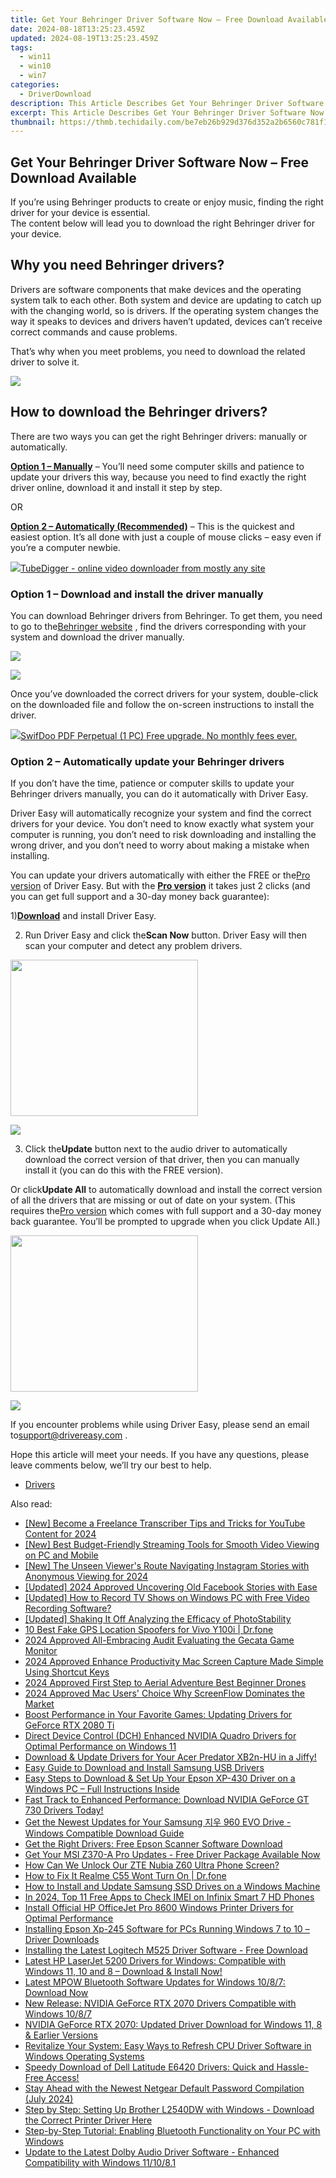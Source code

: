```yaml
---
title: Get Your Behringer Driver Software Now – Free Download Available
date: 2024-08-18T13:25:23.459Z
updated: 2024-08-19T13:25:23.459Z
tags:
  - win11
  - win10
  - win7
categories:
  - DriverDownload
description: This Article Describes Get Your Behringer Driver Software Now – Free Download Available
excerpt: This Article Describes Get Your Behringer Driver Software Now – Free Download Available
thumbnail: https://thmb.techidaily.com/be7eb26b929d376d352a2b6560c781f129b853a9868bdf923c96ee4b76c8aaef.jpg
---
```


## Get Your Behringer Driver Software Now – Free Download Available

If you’re using Behringer products to create or enjoy music, finding the right driver for your device is essential.  
 The content below will lead you to download the right Behringer driver for your device.

## Why you need Behringer drivers?

 Drivers are software components that make devices and the operating system talk to each other. Both system and device are updating to catch up with the changing world, so is drivers. If the operating system changes the way it speaks to devices and drivers haven’t updated, devices can’t receive correct commands and cause problems.

 That’s why when you meet problems, you need to download the related driver to solve it.

<!-- affiliate ads begin -->
<a href="https://secure.2checkout.com/order/checkout.php?PRODS=37100474&QTY=1&AFFILIATE=108875&CART=1"><img src="https://awario.com/images/pages/index/img-platform-ui-1280@1x.avif" border="0"></a>
<!-- affiliate ads end -->
## How to download the Behringer drivers?

 There are two ways you can get the right Behringer drivers: manually or automatically.  

**[Option 1 – Manually](https://tools.techidaily.com/drivereasy/download/)**  – You’ll need some computer skills and patience to update your drivers this way, because you need to find exactly the right driver online, download it and install it step by step.

OR

**[Option 2 – Automatically (Recommended)](https://www.drivereasy.com/knowledge/download-behringer-drivers/#op2)**  – This is the quickest and easiest option. It’s all done with just a couple of mouse clicks – easy even if you’re a computer newbie.

<!-- affiliate ads begin -->
<a href="https://secure.2checkout.com/order/checkout.php?PRODS=4572700&QTY=1&AFFILIATE=108875&CART=1"><img src="	https://www.tubedigger.com/wp-content/uploads/2020/08/tubedigger-software-new.png" border="0">TubeDigger - online video downloader from mostly any site</a>
<!-- affiliate ads end -->
### Option 1 – Download and install the driver manually

 You can download Behringer drivers from Behringer. To get them, you need to go to the[Behringer website](https://www.behringer.com/Categories/c/Behringer/Downloads) , find the drivers corresponding with your system and download the driver manually.

<!-- affiliate ads begin -->
<a href="https://store.revouninstaller.com/order/checkout.php?PRODS=27889512&QTY=1&AFFILIATE=108875&CART=1"><img src="https://secure.avangate.com/images/merchant/4282ec8de8c9be897e7aff4aa231b1a4/728__90.jpg" border="0"></a>
<!-- affiliate ads end -->
![](https://images.drivereasy.com/wp-content/uploads/2019/05/41-1024x637.jpg)

 Once you’ve downloaded the correct drivers for your system, double-click on the downloaded file and follow the on-screen instructions to install the driver.

<!-- affiliate ads begin -->
<a href="https://purchase.swifdoo.com/order/checkout.php?PRODS=40002162&QTY=1&AFFILIATE=108875&CART=1"><img src="https://secure.avangate.com/images/merchant/8b932759a5a04ddb34bf79e3f9072e4b/products/1_Product%20box%20white-1024x1024.png" border="0">SwifDoo PDF Perpetual (1 PC) Free upgrade. No monthly fees ever. 
</a>
<!-- affiliate ads end -->
### Option 2 – Automatically update your Behringer drivers

 If you don’t have the time, patience or computer skills to update your Behringer drivers manually, you can do it automatically with Driver Easy.

 Driver Easy will automatically recognize your system and find the correct drivers for your device. You don’t need to know exactly what system your computer is running, you don’t need to risk downloading and installing the wrong driver, and you don’t need to worry about making a mistake when installing.

 You can update your drivers automatically with either the FREE or the[Pro version](https://tools.techidaily.com/drivereasy/download/) of Driver Easy. But with the **[Pro version](https://tools.techidaily.com/drivereasy/download/)**  it takes just 2 clicks (and you can get full support and a 30-day money back guarantee):

 1)[**Download**](https://tools.techidaily.com/drivereasy/download/) and install Driver Easy.

 2) Run Driver Easy and click the**Scan Now** button. Driver Easy will then scan your computer and detect any problem drivers.

<!-- affiliate ads begin -->
<a href="https://bluettius.sjv.io/c/5597632/2027209/17108" target="_top" id="2027209"><img src="//a.impactradius-go.com/display-ad/17108-2027209" border="0" alt="" width="300" height="250"/></a><img height="0" width="0" src="https://imp.pxf.io/i/5597632/2027209/17108" style="position:absolute;visibility:hidden;" border="0" />
<!-- affiliate ads end -->
![](https://images.drivereasy.com/wp-content/uploads/2019/05/42.jpg)

 3) Click the**Update** button next to the audio driver to automatically download the correct version of that driver, then you can manually install it (you can do this with the FREE version).  

 Or click**Update All** to automatically download and install the correct version of all the drivers that are missing or out of date on your system. (This requires the[Pro version](https://tools.techidaily.com/drivereasy/download/) which comes with full support and a 30-day money back guarantee. You’ll be prompted to upgrade when you click Update All.)

<!-- affiliate ads begin -->
<a href="https://boody-eco-wear.pxf.io/c/5597632/1567905/13846" target="_top" id="1567905"><img src="//a.impactradius-go.com/display-ad/13846-1567905" border="0" alt="" width="300" height="250"/></a><img height="0" width="0" src="https://imp.pxf.io/i/5597632/1567905/13846" style="position:absolute;visibility:hidden;" border="0" />
<!-- affiliate ads end -->
![](https://images.drivereasy.com/wp-content/uploads/2019/05/43.jpg)

 If you encounter problems while using Driver Easy, please send an email to[support@drivereasy.com](https://tools.techidaily.com/drivereasy/download/) .

 Hope this article will meet your needs. If you have any questions, please leave comments below, we’ll try our best to help.  

* [Drivers](https://tools.techidaily.com/drivereasy/download/)

<ins class="adsbygoogle"
     style="display:block"
     data-ad-format="autorelaxed"
     data-ad-client="ca-pub-7571918770474297"
     data-ad-slot="1223367746"></ins>



<ins class="adsbygoogle"
     style="display:block"
     data-ad-client="ca-pub-7571918770474297"
     data-ad-slot="8358498916"
     data-ad-format="auto"
     data-full-width-responsive="true"></ins>

<span class="atpl-alsoreadstyle">Also read:</span>
<div><ul>
<li><a href="https://facebook-record-videos.techidaily.com/new-become-a-freelance-transcriber-tips-and-tricks-for-youtube-content-for-2024/"><u>[New] Become a Freelance Transcriber  Tips and Tricks for YouTube Content for 2024</u></a></li>
<li><a href="https://extra-hints.techidaily.com/new-best-budget-friendly-streaming-tools-for-smooth-video-viewing-on-pc-and-mobile/"><u>[New] Best Budget-Friendly Streaming Tools for Smooth Video Viewing on PC and Mobile</u></a></li>
<li><a href="https://instagram-videos.techidaily.com/new-the-unseen-viewers-route-navigating-instagram-stories-with-anonymous-viewing-for-2024/"><u>[New] The Unseen Viewer's Route  Navigating Instagram Stories with Anonymous Viewing for 2024</u></a></li>
<li><a href="https://facebook-videos.techidaily.com/updated-2024-approved-uncovering-old-facebook-stories-with-ease/"><u>[Updated] 2024 Approved  Uncovering Old Facebook Stories with Ease</u></a></li>
<li><a href="https://screen-video-capture.techidaily.com/updated-how-to-record-tv-shows-on-windows-pc-with-free-video-recording-software/"><u>[Updated] How to Record TV Shows on Windows PC with Free Video Recording Software?</u></a></li>
<li><a href="https://extra-support.techidaily.com/updated-shaking-it-off-analyzing-the-efficacy-of-photostability/"><u>[Updated] Shaking It Off  Analyzing the Efficacy of PhotoStability</u></a></li>
<li><a href="https://location-fake.techidaily.com/10-best-fake-gps-location-spoofers-for-vivo-y100i-drfone-by-drfone-virtual-android/"><u>10 Best Fake GPS Location Spoofers for Vivo Y100i | Dr.fone</u></a></li>
<li><a href="https://screen-mirroring-recording.techidaily.com/2024-approved-all-embracing-audit-evaluating-the-gecata-game-monitor/"><u>2024 Approved  All-Embracing Audit  Evaluating the Gecata Game Monitor</u></a></li>
<li><a href="https://screen-mirroring-recording.techidaily.com/2024-approved-enhance-productivity-mac-screen-capture-made-simple-using-shortcut-keys/"><u>2024 Approved  Enhance Productivity  Mac Screen Capture Made Simple Using Shortcut Keys</u></a></li>
<li><a href="https://article-files.techidaily.com/2024-approved-first-step-to-aerial-adventure-best-beginner-drones/"><u>2024 Approved  First Step to Aerial Adventure  Best Beginner Drones</u></a></li>
<li><a href="https://desktop-recording.techidaily.com/2024-approved-mac-users-choice-why-screenflow-dominates-the-market/"><u>2024 Approved  Mac Users' Choice  Why ScreenFlow Dominates the Market</u></a></li>
<li><a href="https://win-amazing.techidaily.com/boost-performance-in-your-favorite-games-updating-drivers-for-geforce-rtx-2080-ti/"><u>Boost Performance in Your Favorite Games: Updating Drivers for GeForce RTX 2080 Ti</u></a></li>
<li><a href="https://win-amazing.techidaily.com/direct-device-control-dch-enhanced-nvidia-quadro-drivers-for-optimal-performance-on-windows-11/"><u>Direct Device Control (DCH) Enhanced NVIDIA Quadro Drivers for Optimal Performance on Windows 11</u></a></li>
<li><a href="https://win-amazing.techidaily.com/download-and-update-drivers-for-your-acer-predator-xb2n-hu-in-a-jiffy/"><u>Download & Update Drivers for Your Acer Predator XB2n-HU in a Jiffy!</u></a></li>
<li><a href="https://win-amazing.techidaily.com/easy-guide-to-download-and-install-samsung-usb-drivers/"><u>Easy Guide to Download and Install Samsung USB Drivers</u></a></li>
<li><a href="https://win-amazing.techidaily.com/1722977816692-easy-steps-to-download-and-set-up-your-epson-xp-430-driver-on-a-windows-pc-full-instructions-inside/"><u>Easy Steps to Download & Set Up Your Epson XP-430 Driver on a Windows PC – Full Instructions Inside</u></a></li>
<li><a href="https://win-dash.techidaily.com/fast-track-to-enhanced-performance-download-nvidia-geforce-gt-730-drivers-today/"><u>Fast Track to Enhanced Performance: Download NVIDIA GeForce GT 730 Drivers Today!</u></a></li>
<li><a href="https://win-amazing.techidaily.com/get-the-newest-updates-for-your-samsung-960-evo-drive-windows-compatible-download-guide/"><u>Get the Newest Updates for Your Samsung 지우 960 EVO Drive - Windows Compatible Download Guide</u></a></li>
<li><a href="https://win-amazing.techidaily.com/get-the-right-drivers-free-epson-scanner-software-download/"><u>Get the Right Drivers: Free Epson Scanner Software Download</u></a></li>
<li><a href="https://win-amazing.techidaily.com/1722978020711-get-your-msi-z370-a-pro-updates-free-driver-package-available-now/"><u>Get Your MSI Z370-A Pro Updates - Free Driver Package Available Now</u></a></li>
<li><a href="https://unlock-android.techidaily.com/how-can-we-unlock-our-zte-nubia-z60-ultra-phone-screen-by-drfone-android/"><u>How Can We Unlock Our ZTE Nubia Z60 Ultra Phone Screen?</u></a></li>
<li><a href="https://fix-guide.techidaily.com/how-to-fix-it-realme-c55-wont-turn-on-drfone-by-drfone-fix-android-problems-fix-android-problems/"><u>How to Fix It Realme C55 Wont Turn On | Dr.fone</u></a></li>
<li><a href="https://win-amazing.techidaily.com/how-to-install-and-update-samsung-ssd-drives-on-a-windows-machine/"><u>How to Install and Update Samsung SSD Drives on a Windows Machine</u></a></li>
<li><a href="https://sim-unlock.techidaily.com/in-2024-top-11-free-apps-to-check-imei-on-infinix-smart-7-hd-phones-by-drfone-android/"><u>In 2024, Top 11 Free Apps to Check IMEI on Infinix Smart 7 HD Phones</u></a></li>
<li><a href="https://win-amazing.techidaily.com/install-official-hp-officejet-pro-8600-windows-printer-drivers-for-optimal-performance/"><u>Install Official HP OfficeJet Pro 8600 Windows Printer Drivers for Optimal Performance</u></a></li>
<li><a href="https://win-amazing.techidaily.com/installing-epson-xp-245-software-for-pcs-running-windows-7-to-10-driver-downloads/"><u>Installing Epson Xp-245 Software for PCs Running Windows 7 to 10 – Driver Downloads</u></a></li>
<li><a href="https://win-amazing.techidaily.com/installing-the-latest-logitech-m525-driver-software-free-download/"><u>Installing the Latest Logitech M525 Driver Software - Free Download</u></a></li>
<li><a href="https://win-amazing.techidaily.com/latest-hp-laserjet-5200-drivers-for-windows-compatible-with-windows-11-10-and-8-download-and-install-now/"><u>Latest HP LaserJet 5200 Drivers for Windows: Compatible with Windows 11, 10 and 8 – Download & Install Now!</u></a></li>
<li><a href="https://win-amazing.techidaily.com/latest-mpow-bluetooth-software-updates-for-windows-1087-download-now/"><u>Latest MPOW Bluetooth Software Updates for Windows 10/8/7: Download Now</u></a></li>
<li><a href="https://win-amazing.techidaily.com/new-release-nvidia-geforce-rtx-2070-drivers-compatible-with-windows-1087/"><u>New Release: NVIDIA GeForce RTX 2070 Drivers Compatible with Windows 10/8/7</u></a></li>
<li><a href="https://win-amazing.techidaily.com/nvidia-geforce-rtx-2070-updated-driver-download-for-windows-11-8-and-earlier-versions/"><u>NVIDIA GeForce RTX 2070: Updated Driver Download for Windows 11, 8 & Earlier Versions</u></a></li>
<li><a href="https://win-amazing.techidaily.com/revitalize-your-system-easy-ways-to-refresh-cpu-driver-software-in-windows-operating-systems/"><u>Revitalize Your System: Easy Ways to Refresh CPU Driver Software in Windows Operating Systems</u></a></li>
<li><a href="https://win-amazing.techidaily.com/speedy-download-of-dell-latitude-e6420-drivers-quick-and-hassle-free-access/"><u>Speedy Download of Dell Latitude E6420 Drivers: Quick and Hassle-Free Access!</u></a></li>
<li><a href="https://techno-recovery.techidaily.com/stay-ahead-with-the-newest-netgear-default-password-compilation-july-2024/"><u>Stay Ahead with the Newest Netgear Default Password Compilation (July 2024)</u></a></li>
<li><a href="https://win-amazing.techidaily.com/step-by-step-setting-up-brother-l2540dw-with-windows-download-the-correct-printer-driver-here/"><u>Step by Step: Setting Up Brother L2540DW with Windows - Download the Correct Printer Driver Here</u></a></li>
<li><a href="https://win-howtos.techidaily.com/step-by-step-tutorial-enabling-bluetooth-functionality-on-your-pc-with-windows/"><u>Step-by-Step Tutorial: Enabling Bluetooth Functionality on Your PC with Windows</u></a></li>
<li><a href="https://win-amazing.techidaily.com/update-to-the-latest-dolby-audio-driver-software-enhanced-compatibility-with-windows-111081/"><u>Update to the Latest Dolby Audio Driver Software - Enhanced Compatibility with Windows 11/10/8.1</u></a></li>
</ul></div>
